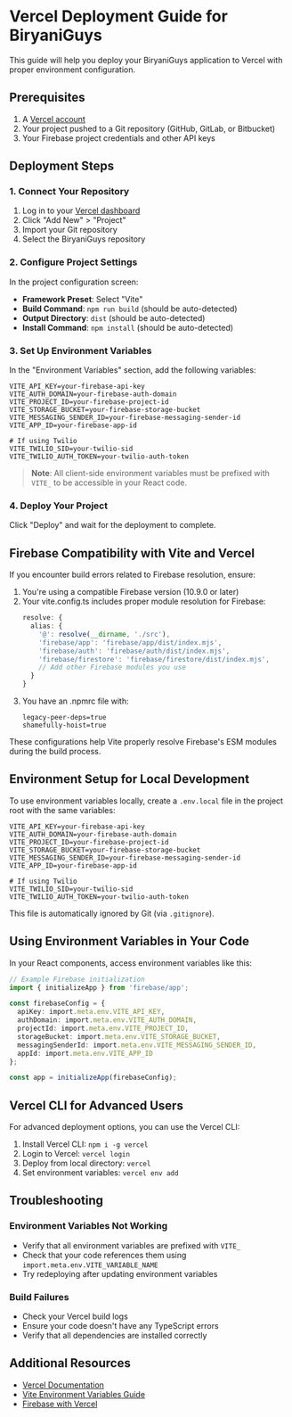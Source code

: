 # Vercel Deployment Guide for BiryaniGuys

This guide will help you deploy your BiryaniGuys application to Vercel with proper environment configuration.

## Prerequisites

1. A [Vercel account](https://vercel.com/signup)
2. Your project pushed to a Git repository (GitHub, GitLab, or Bitbucket)
3. Your Firebase project credentials and other API keys

## Deployment Steps

### 1. Connect Your Repository

1. Log in to your [Vercel dashboard](https://vercel.com/dashboard)
2. Click "Add New" > "Project"
3. Import your Git repository
4. Select the BiryaniGuys repository

### 2. Configure Project Settings

In the project configuration screen:

- **Framework Preset**: Select "Vite"
- **Build Command**: `npm run build` (should be auto-detected)
- **Output Directory**: `dist` (should be auto-detected)
- **Install Command**: `npm install` (should be auto-detected)

### 3. Set Up Environment Variables

In the "Environment Variables" section, add the following variables:

```
VITE_API_KEY=your-firebase-api-key
VITE_AUTH_DOMAIN=your-firebase-auth-domain
VITE_PROJECT_ID=your-firebase-project-id
VITE_STORAGE_BUCKET=your-firebase-storage-bucket
VITE_MESSAGING_SENDER_ID=your-firebase-messaging-sender-id
VITE_APP_ID=your-firebase-app-id

# If using Twilio
VITE_TWILIO_SID=your-twilio-sid
VITE_TWILIO_AUTH_TOKEN=your-twilio-auth-token
```

> **Note**: All client-side environment variables must be prefixed with `VITE_` to be accessible in your React code.

### 4. Deploy Your Project

Click "Deploy" and wait for the deployment to complete.

## Firebase Compatibility with Vite and Vercel

If you encounter build errors related to Firebase resolution, ensure:

1. You're using a compatible Firebase version (10.9.0 or later)
2. Your vite.config.ts includes proper module resolution for Firebase:
   ```typescript
   resolve: {
     alias: {
       '@': resolve(__dirname, './src'),
       'firebase/app': 'firebase/app/dist/index.mjs',
       'firebase/auth': 'firebase/auth/dist/index.mjs',
       'firebase/firestore': 'firebase/firestore/dist/index.mjs',
       // Add other Firebase modules you use
     }
   }
   ```
3. You have an .npmrc file with:
   ```
   legacy-peer-deps=true
   shamefully-hoist=true
   ```

These configurations help Vite properly resolve Firebase's ESM modules during the build process.

## Environment Setup for Local Development

To use environment variables locally, create a `.env.local` file in the project root with the same variables:

```
VITE_API_KEY=your-firebase-api-key
VITE_AUTH_DOMAIN=your-firebase-auth-domain
VITE_PROJECT_ID=your-firebase-project-id
VITE_STORAGE_BUCKET=your-firebase-storage-bucket
VITE_MESSAGING_SENDER_ID=your-firebase-messaging-sender-id
VITE_APP_ID=your-firebase-app-id

# If using Twilio
VITE_TWILIO_SID=your-twilio-sid
VITE_TWILIO_AUTH_TOKEN=your-twilio-auth-token
```

This file is automatically ignored by Git (via `.gitignore`).

## Using Environment Variables in Your Code

In your React components, access environment variables like this:

```typescript
// Example Firebase initialization
import { initializeApp } from 'firebase/app';

const firebaseConfig = {
  apiKey: import.meta.env.VITE_API_KEY,
  authDomain: import.meta.env.VITE_AUTH_DOMAIN,
  projectId: import.meta.env.VITE_PROJECT_ID,
  storageBucket: import.meta.env.VITE_STORAGE_BUCKET,
  messagingSenderId: import.meta.env.VITE_MESSAGING_SENDER_ID,
  appId: import.meta.env.VITE_APP_ID
};

const app = initializeApp(firebaseConfig);
```

## Vercel CLI for Advanced Users

For advanced deployment options, you can use the Vercel CLI:

1. Install Vercel CLI: `npm i -g vercel`
2. Login to Vercel: `vercel login`
3. Deploy from local directory: `vercel`
4. Set environment variables: `vercel env add`

## Troubleshooting

### Environment Variables Not Working

- Verify that all environment variables are prefixed with `VITE_`
- Check that your code references them using `import.meta.env.VITE_VARIABLE_NAME`
- Try redeploying after updating environment variables

### Build Failures

- Check your Vercel build logs
- Ensure your code doesn't have any TypeScript errors
- Verify that all dependencies are installed correctly

## Additional Resources

- [Vercel Documentation](https://vercel.com/docs)
- [Vite Environment Variables Guide](https://vitejs.dev/guide/env-and-mode.html)
- [Firebase with Vercel](https://vercel.com/guides/using-firebase-with-vercel) 